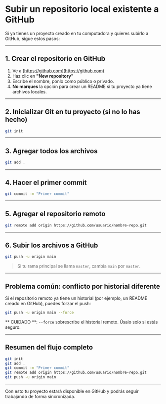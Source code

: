# Subir un repositorio local existente a GitHub

Si ya tienes un proyecto creado en tu computadora y quieres subirlo a GitHub, sigue estos pasos:

---

## 1. Crear el repositorio en GitHub

1. Ve a [https://github.com](https://github.com)
2. Haz clic en **"New repository"**
3. Escribe el nombre, ponlo como público o privado.
4. **No marques** la opción para crear un README si tu proyecto ya tiene archivos locales.

---

## 2. Inicializar Git en tu proyecto (si no lo has hecho)
```bash
git init
```

---

## 3. Agregar todos los archivos
```bash
git add .
```

---

## 4. Hacer el primer commit
```bash
git commit -m "Primer commit"
```

---

## 5. Agregar el repositorio remoto
```bash
git remote add origin https://github.com/usuario/nombre-repo.git
```

---

## 6. Subir los archivos a GitHub
```bash
git push -u origin main
```
> Si tu rama principal se llama `master`, cambia `main` por `master`.

---

## Problema común: conflicto por historial diferente

Si el repositorio remoto ya tiene un historial (por ejemplo, un README creado en GitHub), puedes forzar el push:

```bash
git push -u origin main --force
```

** CUIDADO **: `--force` sobrescribe el historial remoto. Úsalo solo si estás seguro.

---

## Resumen del flujo completo
```bash
git init
git add .
git commit -m "Primer commit"
git remote add origin https://github.com/usuario/nombre-repo.git
git push -u origin main
```

---

Con esto tu proyecto estará disponible en GitHub y podrás seguir trabajando de forma sincronizada.

